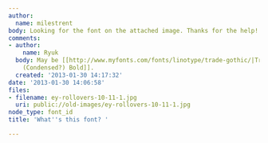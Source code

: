 ```yaml
---
author:
  name: milestrent
body: Looking for the font on the attached image. Thanks for the help!
comments:
- author:
    name: Ryuk
  body: May be [[http://www.myfonts.com/fonts/linotype/trade-gothic/|Trade Gothic
    (Condensed?) Bold]].
  created: '2013-01-30 14:17:32'
date: '2013-01-30 14:06:58'
files:
- filename: ey-rollovers-10-11-1.jpg
  uri: public://old-images/ey-rollovers-10-11-1.jpg
node_type: font_id
title: 'What''s this font? '

---
```

